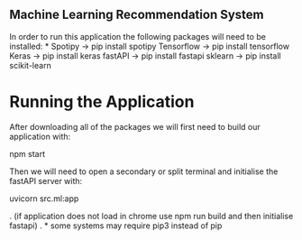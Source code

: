 ## Machine Learning Recommendation System

In order to run this application the following packages will need to be installed:
*
Spotipy -> pip install spotipy
Tensorflow -> pip install tensorflow
Keras -> pip install keras
fastAPI -> pip install fastapi
sklearn -> pip install scikit-learn
# Running the Application

After downloading all of the packages we will first need to build our application with:

npm start

Then we will need to open a secondary or split terminal and initialise the fastAPI server with:

uvicorn src.ml:app

. (if application does not load in chrome use npm run build and then initialise fastapi)
. * some systems may require pip3 instead of pip